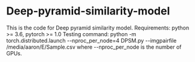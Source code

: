 # Deep-pyramid-similarity-model
This is the code for Deep pyramid similarity model. 
Requirements: python >= 3.6, pytorch >= 1.0
Testing command: python -m torch.distributed.launch --nproc_per_node=4 DPSM.py --imgpairfile /media/aaron/E/Sample.csv
where --nproc_per_node is the number of GPUs.
